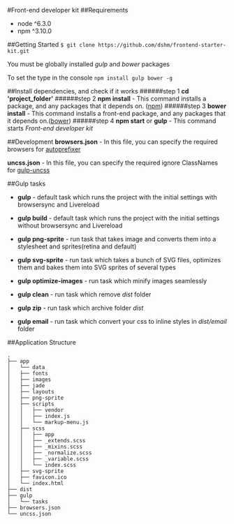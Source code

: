 #Front-end developer kit
##Requirements
* node ^6.3.0
* npm ^3.10.0

##Getting Started
`$ git clone https://github.com/dshm/frontend-starter-kit.git`

You must be globally installed *gulp* and *bower* packages

To set the type in the console `npm install gulp bower -g`

##Install dependencies, and check if it works
######step 1
**cd 'project_folder'**
######step 2
**npm install** - This command installs a package, and any packages that it depends on. ([npm](https://www.npmjs.com/ "npm is the package manager for JavaScript"))
######step 3
**bower install** - This command installs a front-end package, and any packages that it depends on.([bower](https://bower.io/ "Bower is a command line utility. Install it with npm."))
######step 4
**npm start** or **gulp** - This command starts *Front-end developer kit*

##Development
**browsers.json** - In this file, you can specify the required browsers for [autoprefixer](https://github.com/postcss/autoprefixer "Parse CSS and add vendor prefixes to rules by Can I Use")

**uncss.json** - In this file, you can specify the required ignore ClassNames for [gulp-uncss](https://www.npmjs.com/package/gulp-uncss)

##Gulp tasks
* **gulp** - default task which runs the project with the initial settings with browsersync and Livereload

* **gulp build** - default task which runs the project with the initial settings without browsersync and Livereload

* **gulp png-sprite** - run task that takes image and converts them into a stylesheet and sprites(retina and default)

* **gulp svg-sprite** - run task which takes a bunch of SVG files, optimizes them and bakes them into SVG sprites of several types

* **gulp optimize-images** - run task which minify images seamlessly

* **gulp clean** - run task which remove *dist* folder

* **gulp zip** - run task which archive folder *dist*

* **gulp email** - run task which convert your css to inline styles in *dist/email* folder

##Application Structure
```
.
├── app
│   └── data
│   ├── fonts
│   ├── images
│   ├── jade
│   ├── layouts
│   ├── png-sprite
│   ├── scripts
│   │   ├── vendor
│   │   ├── index.js
│   │   └── markup-menu.js
│   ├── scss
│   │   ├── app
│   │   ├── _extends.scss
│   │   ├── _mixins.scss
│   │   ├── _normalize.scss
│   │   ├── _variable.scss
│   │   └── index.scss
│   ├── svg-sprite
│   ├── favicon.ico
│   └── index.html                
├── dist               
├── gulp                    
│   └── tasks
├── browsers.json           
└── uncss.json                   
```
